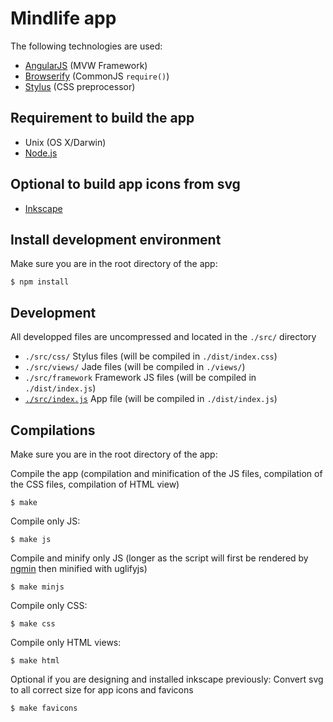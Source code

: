 # Mindlife app

The following technologies are used:

- [AngularJS](http://www.angularjs.org/) (MVW Framework)
- [Browserify](http://browserify.org/) (CommonJS `require()`)
- [Stylus](http://learnboost.github.io/stylus/) (CSS preprocessor)

## Requirement to build the app

- Unix (OS X/Darwin)
- [Node.js](http://nodejs.org/)

## Optional to build app icons from svg

- [Inkscape](http://www.inkscape.org)

## Install development environment

Make sure you are in the root directory of the app:

```
$ npm install
```

## Development

All developped files are uncompressed and located in the `./src/` directory

- `./src/css/` Stylus files (will be compiled in `./dist/index.css`)
- `./src/views/` Jade files (will be compiled in `./views/`)
- `./src/framework` Framework JS files (will be compiled in `./dist/index.js`)
- [`./src/index.js`](https://github.com/thomaslanciaux/mindlife/blob/master/src/index.js) App file (will be compiled in `./dist/index.js`)


## Compilations

Make sure you are in the root directory of the app:

Compile the app (compilation and minification of the JS files, compilation of
the CSS files, compilation of HTML view)

```
$ make
```

Compile only JS:

```
$ make js
```

Compile and minify only JS (longer as the script will first be rendered by
[ngmin](https://github.com/btford/ngmin) then minified with uglifyjs)

```
$ make minjs
```

Compile only CSS:

```
$ make css
```

Compile only HTML views:

```
$ make html
```

Optional if you are designing and installed inkscape previously: 
Convert svg to all correct size for app icons and favicons

```
$ make favicons
```
